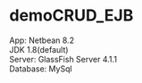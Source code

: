 # demoCRUD_EJB
App: Netbean 8.2    
JDK 1.8(default)    
Server: GlassFish Server 4.1.1    
Database: MySql    
